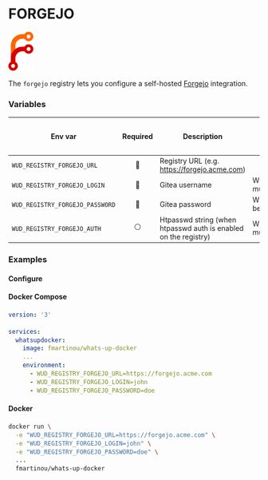 # FORGEJO
![logo](forgejo.png)

The `forgejo` registry lets you configure a self-hosted [Forgejo](https://forgejo.org/) integration.

### Variables

| Env var                         |    Required    | Description                                                     | Supported values                                      | Default value when missing |
|---------------------------------|:--------------:|-----------------------------------------------------------------|-------------------------------------------------------|----------------------------| 
| `WUD_REGISTRY_FORGEJO_URL`      |  :red_circle:  | Registry URL (e.g. https://forgejo.acme.com)                      |                                                       |                            |
| `WUD_REGISTRY_FORGEJO_LOGIN`    | :red_circle:   | Gitea username                                                  | WUD_REGISTRY_FORGEJO_PASSWORD must be defined         |                            |
| `WUD_REGISTRY_FORGEJO_PASSWORD` |  :red_circle:  | Gitea password                                                  | WUD_REGISTRY_FORGEJO_LOGIN must be defined            |                            |
| `WUD_REGISTRY_FORGEJO_AUTH`     | :white_circle: | Htpasswd string (when htpasswd auth is enabled on the registry) | WUD_REGISTRY_FORGEJO_LOGIN/TOKEN  must not be defined |                            |
### Examples

#### Configure
<!-- tabs:start -->
#### **Docker Compose**
```yaml
version: '3'

services:
  whatsupdocker:
    image: fmartinou/whats-up-docker
    ...
    environment:
      - WUD_REGISTRY_FORGEJO_URL=https://forgejo.acme.com
      - WUD_REGISTRY_FORGEJO_LOGIN=john
      - WUD_REGISTRY_FORGEJO_PASSWORD=doe
```
#### **Docker**
```bash
docker run \
  -e "WUD_REGISTRY_FORGEJO_URL=https://forgejo.acme.com" \
  -e "WUD_REGISTRY_FORGEJO_LOGIN=john" \
  -e "WUD_REGISTRY_FORGEJO_PASSWORD=doe" \
  ...
  fmartinou/whats-up-docker
```
<!-- tabs:end -->
